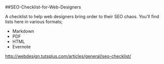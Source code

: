 ##SEO-Checklist-for-Web-Designers

A checklist to help web designers bring order to their SEO chaos. You'll find lists here in various formats;

 * Markdown
 * PDF
 * HTML
 * Evernote



http://webdesign.tutsplus.com/articles/general/seo-checklist/
